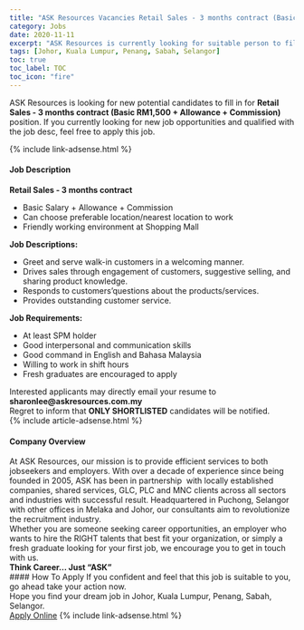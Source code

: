 ```yaml
---
title: "ASK Resources Vacancies Retail Sales - 3 months contract (Basic RM1,500 + Allowance + Commission)" 
category: Jobs 
date: 2020-11-11 
excerpt: "ASK Resources is currently looking for suitable person to fill in the Retail Sales - 3 months contract (Basic RM1,500 + Allowance + Commission) which positioned at Johor, Kuala Lumpur, Penang, Sabah, Selangor" 
tags: [Johor, Kuala Lumpur, Penang, Sabah, Selangor] 
toc: true 
toc_label: TOC 
toc_icon: "fire" 
--- 
```


<p>ASK Resources is looking for new potential candidates to fill in for <b>Retail Sales - 3 months contract (Basic RM1,500 + Allowance + Commission)</b> position. If you currently looking for new job opportunities and qualified with the job desc, feel free to apply this job.
</p>{% include link-adsense.html %} 
<div><div><div><h4>Job Description</h4></div></div><div><div><span><div><div><strong>Retail Sales - 3 months contract&#160;</strong></div><ul><li>Basic Salary + Allowance + Commission</li><li>Can choose preferable location/nearest location to work</li><li>Friendly working environment at Shopping Mall</li></ul><div><strong>Job Descriptions:</strong></div><ul><li>Greet and serve walk-in customers in a welcoming manner.</li><li>Drives sales through engagement of customers, suggestive selling, and sharing product knowledge.</li><li>Responds to customers&#8217;questions about the products/services.</li><li>Provides outstanding customer service.</li></ul><div><strong>Job Requirements:</strong></div><ul><li>At least SPM holder</li><li>Good interpersonal and communication skills</li><li>Good command in English and Bahasa Malaysia</li><li>Willing to work in shift hours</li><li>Fresh graduates are encouraged to apply</li></ul><div>Interested applicants may directly email your resume to <strong>sharonlee@askresources.com.my</strong></div><div>Regret to inform that <strong>ONLY SHORTLISTED</strong> candidates will be notified.</div></div></span></div></div></div> 
{% include article-adsense.html %} 
<div><div><div><h4>Company Overview</h4></div></div><div><div><span><div><div>At ASK Resources, our mission is to provide efficient services to both jobseekers and employers. With over a decade of experience since being founded in 2005, ASK has been in partnership&#160; with locally established companies, shared services, GLC, PLC and MNC clients across all sectors and industries with successful result. Headquartered in Puchong, Selangor with other offices in Melaka and Johor, our consultants aim to revolutionize the recruitment industry.</div><div>Whether you are someone seeking career opportunities, an employer who wants to hire the RIGHT talents that best fit your organization, or simply a fresh graduate looking for your first job, we encourage you to get in touch with us.</div><div><strong>Think Career&#8230; Just &#8220;ASK&#8221;</strong></div></div></span></div></div></div> 
#### How To Apply 
If you confident and feel that this job is suitable to you, go ahead take your action now. <br/> 
Hope you find your dream job in Johor, Kuala Lumpur, Penang, Sabah, Selangor. <br/> 
<a href="https://www.jobstreet.com.my/en/job/retail-sales-3-months-contract-basic-rm1-500-allowance-commission-4422134?jobId=jobstreet-my-job-4422134&sectionRank=19&token=0~6dc242b6-0237-4553-a70d-8553491e8a50&fr=SRP%20View%20In%20New%20Ta" class="btn btn--info" target="_blank" rel="nofollow noopenner">Apply Online</a> 
{% include link-adsense.html %} 